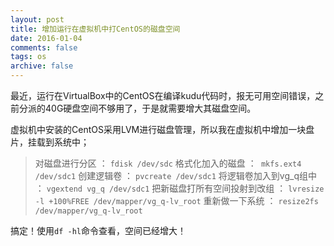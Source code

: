 ```yaml
---
layout: post
title: 增加运行在虚拟机中打CentOS的磁盘空间 
date: 2016-01-04
comments: false
tags: os
archive: false
---
```

最近，运行在VirtualBox中的CentOS在编译kudu代码时，报无可用空间错误，之前分派的40G硬盘空间不够用了，于是就需要增大其磁盘空间。

虚拟机中安装的CentOS采用LVM进行磁盘管理，所以我在虚拟机中增加一块盘片，挂载到系统中；

> 对磁盘进行分区 ： ``fdisk /dev/sdc``
> 格式化加入的磁盘 ：`` mkfs.ext4 /dev/sdc1``
> 创建逻辑卷 ： ``pvcreate /dev/sdc1``
> 将逻辑卷加入到vg_q组中 ： ``vgextend vg_q /dev/sdc1``
> 把新磁盘打所有空间投射到改组 ： ``lvresize -l +100%FREE /dev/mapper/vg_q-lv_root``
> 重新做一下系统 ： ``resize2fs /dev/mapper/vg_q-lv_root``


搞定！使用``df -hl``命令查看，空间已经增大！
